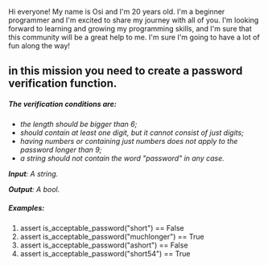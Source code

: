 Hi everyone! My name is Osi and I'm 20 years old. I'm a beginner programmer and I'm excited to share my journey with all of you. I'm looking forward to learning and growing my programming skills, and I'm sure that this community will be a great help to me. I'm sure I'm going to have a lot of fun along the way!

## in this mission you need to create a password verification function.

##### *The verification conditions are:*

- *the length should be bigger than 6;*
- *should contain at least one digit, but it cannot consist of just digits;*
- *having numbers or containing just numbers does not apply to the password longer than 9;*
- *a string should not contain the word "password" in any case.*


***Input**: A string.*

***Output**: A bool.*

##### Examples:

1. assert is\_acceptable\_password("short") == False
2. assert is\_acceptable\_password("muchlonger") == True
3. assert is\_acceptable\_password("ashort") == False
4. assert is\_acceptable\_password("short54") == True





